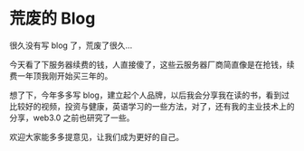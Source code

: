 # 荒废的 Blog


很久没有写 blog 了，荒废了很久...

今天看了下服务器续费的钱，人直接傻了，这些云服务器厂商简直像是在抢钱，续费一年顶我刚开始买三年的。

想了下，今年多多写 blog，建立起个人品牌，以后我会分享我在读的书，看到过比较好的视频，投资与健康，英语学习的一些方法，对了，还有我的主业技术上的分享，web3.0 之前也研究了一些。

欢迎大家能多多提意见，让我们成为更好的自己。
